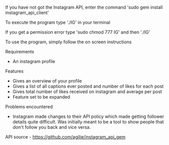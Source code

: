 If you have not got the Instagram API, enter the command 'sudo gem install instagram_api_client'

To execute the program type './IG' in your terminal

If you get a permission error type 'sudo chmod 777 IG' and then './IG'

To use the program, simply follow the on screen instructions

Requirements
 - An instagram profile

Features
 - Gives an overview of your profile
 - Gives a list of all captions ever posted and number of likes for each post
 - Gives total number of likes received on instagram and average per post
 - Feature set to be expanded

Problems encountered
 - Instagram made changes to their API policy which made getting follower details quite difficult. Was initially meant to be a tool to show people that don't follow you back and vice versa. 


API source - https://github.com/agilie/instagram_api_gem
